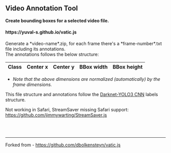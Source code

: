 <h2>Video Annotation Tool</h2>

**Create bounding boxes for a selected video file.**
<h4>https://yuval-s.github.io/vatic.js</h4>
Generate a *video-name*.zip, for each frame there's a *frame-number*.txt file including its annotations.
<br>
The annotations follows the below structure:

| Class | Center x | Center y | BBox width | BBox height |
| ----- | -------- | -------- | ---------- | ----------- |
* *Note that the above dimensions are normalized (automatically) by the frame dimensions.*

This file structure and annotations follow the [Darknet-YOLO3 CNN](https://pjreddie.com/darknet/) labels structure.

Not working in Safari, StreamSaver missing Safari support: https://github.com/jimmywarting/StreamSaver.js

<br><br>


---
Forked from - https://github.com/dbolkensteyn/vatic.js
